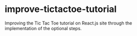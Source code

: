 # improve-tictactoe-tutorial
Improving the Tic Tac Toe tutorial on React.js site through the implementation of the optional steps.
